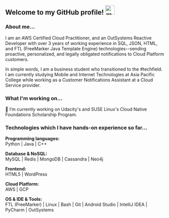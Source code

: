 ## Welcome to my GitHub profile! <img width="30" src="https://emojis.slackmojis.com/emojis/images/1563480763/5999/meow_party.gif?1563480763" alt="meow party" />

### About me...

I am an AWS Certified Cloud Practitioner, and an OutSystems Reactive Developer with over 3 years of working experience in SQL, JSON, HTML, and FTL (FreeMarker Java Template Engine) technologies--sending proactive, personalized, and legally obligated notifications to Cloud Platform customers.

In simple words, I am a business student who transitioned to the #techfield. I am currently studying Mobile and Internet Technologies at Asia Pacific College while working as a Customer Notifications Assistant at a Cloud Service provider.

### What I'm working on...
🔭 I’m currently working on Udacity's and SUSE Linux's Cloud Native Foundations Scholarship Program.

### Technologies which I have hands-on experience so far...

**Programming languages:**<br/>
Python | Java | C++

**Database & NoSQL:**<br/>
MySQL | Redis | MongoDB | Cassandra | Neo4j

**Frontend:**<br/>
HTML5 | WordPress

**Cloud Platform:**<br/>
AWS | GCP

**OS & IDE & Tools:**<br/>
FTL (FreeMarker) | Linux | Bash | Git | Android Studio | IntelliJ IDEA | PyCharm | OutSystems




<!--
**zarexalvindaria/zarexalvindaria** is a ✨ _special_ ✨ repository because its `README.md` (this file) appears on your GitHub profile.

Here are some ideas to get you started:



- 🔭 I’m currently working on ...
- 🌱 I’m currently learning ...
- 👯 I’m looking to collaborate on ...
- 🤔 I’m looking for help with ...
- 💬 Ask me about ...
- 📫 How to reach me: ...
- 😄 Pronouns: ...
- ⚡ Fun fact: ...
-->
